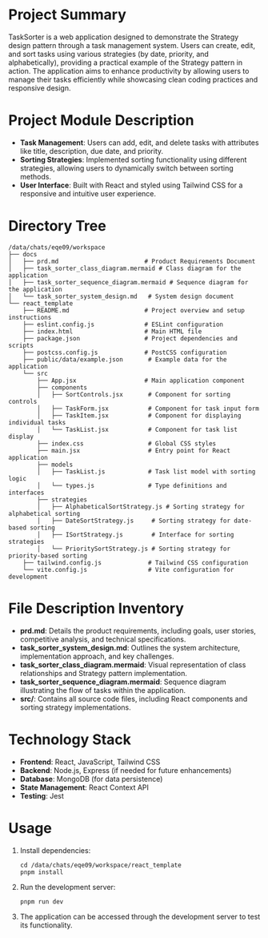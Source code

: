 # Project Summary
TaskSorter is a web application designed to demonstrate the Strategy design pattern through a task management system. Users can create, edit, and sort tasks using various strategies (by date, priority, and alphabetically), providing a practical example of the Strategy pattern in action. The application aims to enhance productivity by allowing users to manage their tasks efficiently while showcasing clean coding practices and responsive design.

# Project Module Description
- **Task Management**: Users can add, edit, and delete tasks with attributes like title, description, due date, and priority.
- **Sorting Strategies**: Implemented sorting functionality using different strategies, allowing users to dynamically switch between sorting methods.
- **User Interface**: Built with React and styled using Tailwind CSS for a responsive and intuitive user experience.

# Directory Tree
```
/data/chats/eqe09/workspace
├── docs
│   ├── prd.md                        # Product Requirements Document
│   ├── task_sorter_class_diagram.mermaid # Class diagram for the application
│   ├── task_sorter_sequence_diagram.mermaid # Sequence diagram for the application
│   └── task_sorter_system_design.md   # System design document
└── react_template
    ├── README.md                     # Project overview and setup instructions
    ├── eslint.config.js              # ESLint configuration
    ├── index.html                    # Main HTML file
    ├── package.json                  # Project dependencies and scripts
    ├── postcss.config.js             # PostCSS configuration
    ├── public/data/example.json       # Example data for the application
    └── src
        ├── App.jsx                   # Main application component
        ├── components
        │   ├── SortControls.jsx       # Component for sorting controls
        │   ├── TaskForm.jsx           # Component for task input form
        │   ├── TaskItem.jsx           # Component for displaying individual tasks
        │   └── TaskList.jsx           # Component for task list display
        ├── index.css                  # Global CSS styles
        ├── main.jsx                   # Entry point for React application
        ├── models
        │   ├── TaskList.js            # Task list model with sorting logic
        │   └── types.js               # Type definitions and interfaces
        ├── strategies
        │   ├── AlphabeticalSortStrategy.js # Sorting strategy for alphabetical sorting
        │   ├── DateSortStrategy.js     # Sorting strategy for date-based sorting
        │   ├── ISortStrategy.js        # Interface for sorting strategies
        │   └── PrioritySortStrategy.js # Sorting strategy for priority-based sorting
    ├── tailwind.config.js             # Tailwind CSS configuration
    └── vite.config.js                 # Vite configuration for development
```

# File Description Inventory
- **prd.md**: Details the product requirements, including goals, user stories, competitive analysis, and technical specifications.
- **task_sorter_system_design.md**: Outlines the system architecture, implementation approach, and key challenges.
- **task_sorter_class_diagram.mermaid**: Visual representation of class relationships and Strategy pattern implementation.
- **task_sorter_sequence_diagram.mermaid**: Sequence diagram illustrating the flow of tasks within the application.
- **src/**: Contains all source code files, including React components and sorting strategy implementations.

# Technology Stack
- **Frontend**: React, JavaScript, Tailwind CSS
- **Backend**: Node.js, Express (if needed for future enhancements)
- **Database**: MongoDB (for data persistence)
- **State Management**: React Context API
- **Testing**: Jest

# Usage
1. Install dependencies:
   ```
   cd /data/chats/eqe09/workspace/react_template
   pnpm install
   ```
2. Run the development server:
   ```
   pnpm run dev
   ```
3. The application can be accessed through the development server to test its functionality.
